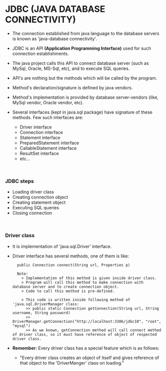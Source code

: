 # JDBC (JAVA DATABASE CONNECTIVITY)

+ The connection established from java language to the database servers is known as 'java-database connectivity'.
+ JDBC is an API **(Application Programming Interface)** used for such connection establishments.
+ The java project calls this API to connect database server (such as MySql, Oracle, MS-Sql, etc), and to execute SQL queries.
+ API's are nothing but the methods which will be called by the program.
+ Method's declaration/signature is defined by java vendors.
+ Method's implementation is provided by database server-vendors (like, MySql vendor, Oracle vendor, etc).

+ Several interfaces (kept in java.sql package) have signature of these methods. Few such interfaces are:
  + Driver interface
  + Connection interface
  + Statement interface
  + PreparedStatement interface
  + CallableStatement interface
  + ResultSet interface
  + etc...

<br>

### **JDBC steps**

+ Loading driver class
+ Creating connection object
+ Creating statement object
+ Executing SQL queries
+ Closing connection

<br>

### **Driver class**

+ It is implementation of 'java.sql.Driver' interface.

+ Driver interface has several methods, one of them is like:

  ```
    public Connection connect(String url, Properties p)
  
    Note:
      > Implementation of this method is given inside driver class.
      > Program will call this method to make connection with database server and to create connection object.
      > Code to call this method is pre-defined.

      > This code is written inside following method of 'java.sql.DriverManager class:
        >> public static Connection getConnection(String url, String username, String password)
        >> DriverManager.getConnection("http://localhost:3306/jdbc10", "root", "mysql")
        >> As we known, getConnection method will call connect method of driver class, so it must have reference of object of respected driver class.
  ```

+ **Remember:** Every driver class has a special feature which is as follows:
  + "Every driver class creates an object of itself and gives reference of that object to the 'DriverManger' class on loading."
